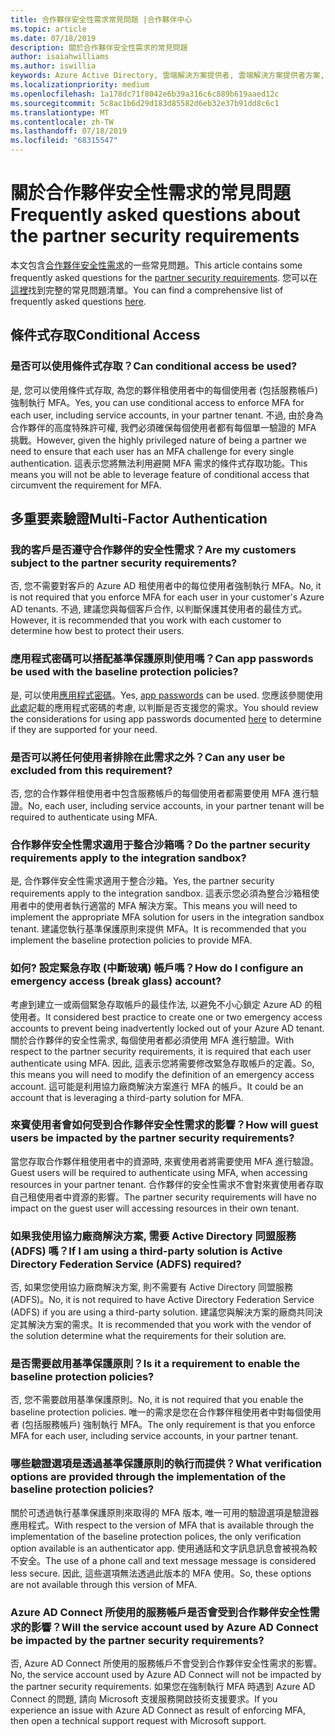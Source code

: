 ```yaml
---
title: 合作夥伴安全性需求常見問題 |合作夥伴中心
ms.topic: article
ms.date: 07/18/2019
description: 關於合作夥伴安全性需求的常見問題
author: isaiahwilliams
ms.author: iswillia
keywords: Azure Active Directory, 雲端解決方案提供者, 雲端解決方案提供者方案, CSP, 控制台廠商, CPV, 多重要素驗證, MFA, 安全應用程式模型, 安全應用程式模型, 安全性
ms.localizationpriority: medium
ms.openlocfilehash: 1a178dc71f8042e6b39a316c6c889b619aaed12c
ms.sourcegitcommit: 5c8ac1b6d29d183d85582d6eb32e37b91dd8c6c1
ms.translationtype: MT
ms.contentlocale: zh-TW
ms.lasthandoff: 07/18/2019
ms.locfileid: "68315547"
---
```

# <a name="frequently-asked-questions-about-the-partner-security-requirements"></a><span data-ttu-id="62fed-104">關於合作夥伴安全性需求的常見問題</span><span class="sxs-lookup"><span data-stu-id="62fed-104">Frequently asked questions about the partner security requirements</span></span>

<span data-ttu-id="62fed-105">本文包含[合作夥伴安全性需求](partner-security-requirements.md)的一些常見問題。</span><span class="sxs-lookup"><span data-stu-id="62fed-105">This article contains some frequently asked questions for the [partner security requirements](partner-security-requirements.md).</span></span> <span data-ttu-id="62fed-106">您可以在[這裡](http://assetsprod.microsoft.com/security-requirements-faq.pdf)找到完整的常見問題清單。</span><span class="sxs-lookup"><span data-stu-id="62fed-106">You can find a comprehensive list of frequently asked questions [here](http://assetsprod.microsoft.com/security-requirements-faq.pdf).</span></span>

## <a name="conditional-access"></a><span data-ttu-id="62fed-107">條件式存取</span><span class="sxs-lookup"><span data-stu-id="62fed-107">Conditional Access</span></span>

### <a name="can-conditional-access-be-used"></a><span data-ttu-id="62fed-108">是否可以使用條件式存取？</span><span class="sxs-lookup"><span data-stu-id="62fed-108">Can conditional access be used?</span></span>

<span data-ttu-id="62fed-109">是, 您可以使用條件式存取, 為您的夥伴租使用者中的每個使用者 (包括服務帳戶) 強制執行 MFA。</span><span class="sxs-lookup"><span data-stu-id="62fed-109">Yes, you can use conditional access to enforce MFA for each user, including service accounts, in your partner tenant.</span></span> <span data-ttu-id="62fed-110">不過, 由於身為合作夥伴的高度特殊許可權, 我們必須確保每個使用者都有每個單一驗證的 MFA 挑戰。</span><span class="sxs-lookup"><span data-stu-id="62fed-110">However, given the highly privileged nature of being a partner we need to ensure that each user has an MFA challenge for every single authentication.</span></span> <span data-ttu-id="62fed-111">這表示您將無法利用避開 MFA 需求的條件式存取功能。</span><span class="sxs-lookup"><span data-stu-id="62fed-111">This means you will not be able to leverage feature of conditional access that circumvent the requirement for MFA.</span></span>

## <a name="multi-factor-authentication"></a><span data-ttu-id="62fed-112">多重要素驗證</span><span class="sxs-lookup"><span data-stu-id="62fed-112">Multi-Factor Authentication</span></span>

### <a name="are-my-customers-subject-to-the-partner-security-requirements"></a><span data-ttu-id="62fed-113">我的客戶是否遵守合作夥伴的安全性需求？</span><span class="sxs-lookup"><span data-stu-id="62fed-113">Are my customers subject to the partner security requirements?</span></span>

<span data-ttu-id="62fed-114">否, 您不需要對客戶的 Azure AD 租使用者中的每位使用者強制執行 MFA。</span><span class="sxs-lookup"><span data-stu-id="62fed-114">No, it is not required that you enforce MFA for each user in your customer's Azure AD tenants.</span></span> <span data-ttu-id="62fed-115">不過, 建議您與每個客戶合作, 以判斷保護其使用者的最佳方式。</span><span class="sxs-lookup"><span data-stu-id="62fed-115">However, it is recommended that you work with each customer to determine how best to protect their users.</span></span>

### <a name="can-app-passwords-be-used-with-the-baseline-protection-policies"></a><span data-ttu-id="62fed-116">應用程式密碼可以搭配基準保護原則使用嗎？</span><span class="sxs-lookup"><span data-stu-id="62fed-116">Can app passwords be used with the baseline protection policies?</span></span>

<span data-ttu-id="62fed-117">是, 可以使用[應用程式密碼](https://docs.microsoft.com/azure/active-directory/authentication/howto-mfa-mfasettings#app-passwords)。</span><span class="sxs-lookup"><span data-stu-id="62fed-117">Yes, [app passwords](https://docs.microsoft.com/azure/active-directory/authentication/howto-mfa-mfasettings#app-passwords) can be used.</span></span> <span data-ttu-id="62fed-118">您應該參閱使用[此處](https://docs.microsoft.com/azure/active-directory/authentication/howto-mfa-mfasettings#considerations-about-app-passwords)記載的應用程式密碼的考慮, 以判斷是否支援您的需求。</span><span class="sxs-lookup"><span data-stu-id="62fed-118">You should review the considerations for using app passwords documented [here](https://docs.microsoft.com/azure/active-directory/authentication/howto-mfa-mfasettings#considerations-about-app-passwords) to determine if they are supported for your need.</span></span>

### <a name="can-any-user-be-excluded-from-this-requirement"></a><span data-ttu-id="62fed-119">是否可以將任何使用者排除在此需求之外？</span><span class="sxs-lookup"><span data-stu-id="62fed-119">Can any user be excluded from this requirement?</span></span> 

<span data-ttu-id="62fed-120">否, 您的合作夥伴租使用者中包含服務帳戶的每個使用者都需要使用 MFA 進行驗證。</span><span class="sxs-lookup"><span data-stu-id="62fed-120">No, each user, including service accounts, in your partner tenant will be required to authenticate using MFA.</span></span>

### <a name="do-the-partner-security-requirements-apply-to-the-integration-sandbox"></a><span data-ttu-id="62fed-121">合作夥伴安全性需求適用于整合沙箱嗎？</span><span class="sxs-lookup"><span data-stu-id="62fed-121">Do the partner security requirements apply to the integration sandbox?</span></span>

<span data-ttu-id="62fed-122">是, 合作夥伴安全性需求適用于整合沙箱。</span><span class="sxs-lookup"><span data-stu-id="62fed-122">Yes, the partner security requirements apply to the integration sandbox.</span></span> <span data-ttu-id="62fed-123">這表示您必須為整合沙箱租使用者中的使用者執行適當的 MFA 解決方案。</span><span class="sxs-lookup"><span data-stu-id="62fed-123">This means you will need to implement the appropriate MFA solution for users in the integration sandbox tenant.</span></span> <span data-ttu-id="62fed-124">建議您執行基準保護原則來提供 MFA。</span><span class="sxs-lookup"><span data-stu-id="62fed-124">It is recommended that you implement the baseline protection policies to provide MFA.</span></span>

### <a name="how-do-i-configure-an-emergency-access-break-glass-account"></a><span data-ttu-id="62fed-125">如何? 設定緊急存取 (中斷玻璃) 帳戶嗎？</span><span class="sxs-lookup"><span data-stu-id="62fed-125">How do I configure an emergency access (break glass) account?</span></span>

<span data-ttu-id="62fed-126">考慮到建立一或兩個緊急存取帳戶的最佳作法, 以避免不小心鎖定 Azure AD 的租使用者。</span><span class="sxs-lookup"><span data-stu-id="62fed-126">It considered best practice to create one or two emergency access accounts to prevent being inadvertently locked out of your Azure AD tenant.</span></span> <span data-ttu-id="62fed-127">關於合作夥伴的安全性需求, 每個使用者都必須使用 MFA 進行驗證。</span><span class="sxs-lookup"><span data-stu-id="62fed-127">With respect to the partner security requirements, it is required that each user authenticate using MFA.</span></span> <span data-ttu-id="62fed-128">因此, 這表示您將需要修改緊急存取帳戶的定義。</span><span class="sxs-lookup"><span data-stu-id="62fed-128">So, this means you will need to modify the definition of an emergency access account.</span></span> <span data-ttu-id="62fed-129">這可能是利用協力廠商解決方案進行 MFA 的帳戶。</span><span class="sxs-lookup"><span data-stu-id="62fed-129">It could be an account that is leveraging a third-party solution for MFA.</span></span>

### <a name="how-will-guest-users-be-impacted-by-the-partner-security-requirements"></a><span data-ttu-id="62fed-130">來賓使用者會如何受到合作夥伴安全性需求的影響？</span><span class="sxs-lookup"><span data-stu-id="62fed-130">How will guest users be impacted by the partner security requirements?</span></span>

<span data-ttu-id="62fed-131">當您存取合作夥伴租使用者中的資源時, 來賓使用者將需要使用 MFA 進行驗證。</span><span class="sxs-lookup"><span data-stu-id="62fed-131">Guest users will be required to authenticate using MFA, when accessing resources in your partner tenant.</span></span> <span data-ttu-id="62fed-132">合作夥伴的安全性需求不會對來賓使用者存取自己租使用者中資源的影響。</span><span class="sxs-lookup"><span data-stu-id="62fed-132">The partner security requirements will have no impact on the guest user will accessing resources in their own tenant.</span></span>

### <a name="if-i-am-using-a-third-party-solution-is-active-directory-federation-service-adfs-required"></a><span data-ttu-id="62fed-133">如果我使用協力廠商解決方案, 需要 Active Directory 同盟服務 (ADFS) 嗎？</span><span class="sxs-lookup"><span data-stu-id="62fed-133">If I am using a third-party solution is Active Directory Federation Service (ADFS) required?</span></span> 

<span data-ttu-id="62fed-134">否, 如果您使用協力廠商解決方案, 則不需要有 Active Directory 同盟服務 (ADFS)。</span><span class="sxs-lookup"><span data-stu-id="62fed-134">No, it is not required to have Active Directory Federation Service (ADFS) if you are using a third-party solution.</span></span> <span data-ttu-id="62fed-135">建議您與解決方案的廠商共同決定其解決方案的需求。</span><span class="sxs-lookup"><span data-stu-id="62fed-135">It is recommended that you work with the vendor of the solution determine what the requirements for their solution are.</span></span>

### <a name="is-it-a-requirement-to-enable-the-baseline-protection-policies"></a><span data-ttu-id="62fed-136">是否需要啟用基準保護原則？</span><span class="sxs-lookup"><span data-stu-id="62fed-136">Is it a requirement to enable the baseline protection policies?</span></span>

<span data-ttu-id="62fed-137">否, 您不需要啟用基準保護原則。</span><span class="sxs-lookup"><span data-stu-id="62fed-137">No, it is not required that you enable the baseline protection policies.</span></span> <span data-ttu-id="62fed-138">唯一的需求是您在合作夥伴租使用者中對每個使用者 (包括服務帳戶) 強制執行 MFA。</span><span class="sxs-lookup"><span data-stu-id="62fed-138">The only requirement is that you enforce MFA for each user, including service accounts, in your partner tenant.</span></span>

### <a name="what-verification-options-are-provided-through-the-implementation-of-the-baseline-protection-policies"></a><span data-ttu-id="62fed-139">哪些驗證選項是透過基準保護原則的執行而提供？</span><span class="sxs-lookup"><span data-stu-id="62fed-139">What verification options are provided through the implementation of the baseline protection policies?</span></span> 

<span data-ttu-id="62fed-140">關於可透過執行基準保護原則來取得的 MFA 版本, 唯一可用的驗證選項是驗證器應用程式。</span><span class="sxs-lookup"><span data-stu-id="62fed-140">With respect to the version of MFA that is available through the implementation of the baseline protection polices, the only verification option available is an authenticator app.</span></span> <span data-ttu-id="62fed-141">使用通話和文字訊息訊息會被視為較不安全。</span><span class="sxs-lookup"><span data-stu-id="62fed-141">The use of a phone call and text message message is considered less secure.</span></span> <span data-ttu-id="62fed-142">因此, 這些選項無法透過此版本的 MFA 使用。</span><span class="sxs-lookup"><span data-stu-id="62fed-142">So, these options are not available through this version of MFA.</span></span>

### <a name="will-the-service-account-used-by-azure-ad-connect-be-impacted-by-the-partner-security-requirements"></a><span data-ttu-id="62fed-143">Azure AD Connect 所使用的服務帳戶是否會受到合作夥伴安全性需求的影響？</span><span class="sxs-lookup"><span data-stu-id="62fed-143">Will the service account used by Azure AD Connect be impacted by the partner security requirements?</span></span>

<span data-ttu-id="62fed-144">否, Azure AD Connect 所使用的服務帳戶不會受到合作夥伴安全性需求的影響。</span><span class="sxs-lookup"><span data-stu-id="62fed-144">No, the service account used by Azure AD Connect will not be impacted by the partner security requirements.</span></span> <span data-ttu-id="62fed-145">如果您在強制執行 MFA 時遇到 Azure AD Connect 的問題, 請向 Microsoft 支援服務開啟技術支援要求。</span><span class="sxs-lookup"><span data-stu-id="62fed-145">If you experience an issue with Azure AD Connect as result of enforcing MFA, then open a technical support request with Microsoft support.</span></span>
